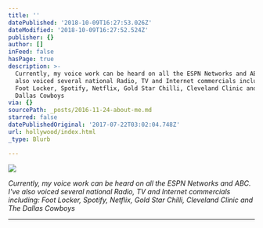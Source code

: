 ```yaml
---
title: ''
datePublished: '2018-10-09T16:27:53.026Z'
dateModified: '2018-10-09T16:27:52.524Z'
publisher: {}
author: []
inFeed: false
hasPage: true
description: >-
  Currently, my voice work can be heard on all the ESPN Networks and ABC. I’ve
  also voiced several national Radio, TV and Internet commercials including:
  Foot Locker, Spotify, Netflix, Gold Star Chilli, Cleveland Clinic and The
  Dallas Cowboys
via: {}
sourcePath: _posts/2016-11-24-about-me.md
starred: false
datePublishedOriginal: '2017-07-22T03:02:04.748Z'
url: hollywood/index.html
_type: Blurb

---
```

![](https://the-grid-user-content.s3-us-west-2.amazonaws.com/caed2e4c-40a0-4118-8143-2bf739040a41.jpg)

_Currently, my voice work can be heard on all the ESPN Networks and ABC. I've also voiced several national Radio, TV and Internet commercials including: Foot Locker, Spotify, Netflix, Gold Star Chilli, Cleveland Clinic and The Dallas Cowboys_

---